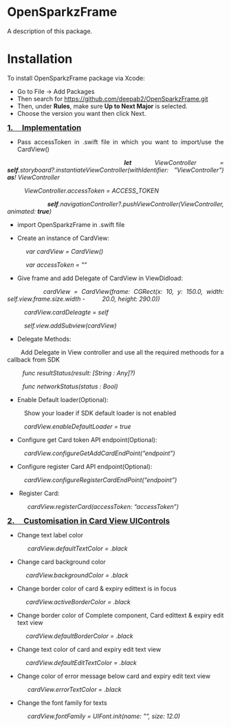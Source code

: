 # OpenSparkzFrame

A description of this package.

<h1>Installation</h1>
<p style="text-align: justify;">To install OpenSparkzFrame package via Xcode:</p>
<p style="text-align: justify;"></p>
<ul>
    <li style="text-align: justify;">Go to File -&gt; Add Packages</li>
    <li style="text-align: justify;">Then search for <a href="https://github.com/deepab2/OpenSparkzFrame.git">https://github.com/deepab2/OpenSparkzFrame.git</a></li>
    <li style="text-align: justify;">Then, under <strong>Rules</strong>, make sure <strong>Up to Next Major</strong> is selected.</li>
    <li style="text-align: justify;">Choose the version you want then click Next.</li>
</ul>
<p style="text-align: justify;"><strong><span style="font-size: 18px;"><u>1. &nbsp; &nbsp; Implementation</u></span></strong></p>
<ul>
    <li style="text-align: justify;">Pass accessToken in .swift file in which you want to import/use the CardView()</li>
</ul>
<p style="text-align: justify;">&nbsp; &nbsp; &nbsp;<strong><em>let&nbsp;</em></strong><em>ViewController = <strong>self</strong>.storyboard?.instantiateViewController(withIdentifier: &quot;ViewController&quot;) <strong>as</strong>! ViewController</em></p>
<p style="text-align: justify;"><em>&nbsp; &nbsp; &nbsp; &nbsp; &nbsp; ViewController.accessToken = ACCESS_TOKEN</em></p>
<p style="text-align: justify;"><em><strong>&nbsp; &nbsp; &nbsp; &nbsp; &nbsp; self</strong>.navigationController?.pushViewController(ViewController, animated: <strong>true</strong>)</em></p>
<ul style="list-style-type: square;">
    <li style="text-align: justify;">import OpenSparkzFrame in .swift file</li>
</ul>
<ul>
    <li style="text-align: justify;">Create an instance of CardView:&nbsp;</li>
</ul>
<p style="text-align: justify;">&nbsp; &nbsp; &nbsp; &nbsp; &nbsp; &nbsp;<em>var cardView = CardView()</em></p>
<p style="text-align: justify;"><em>&nbsp; &nbsp; &nbsp; &nbsp; &nbsp; &nbsp;var accessToken = &quot;&quot;</em></p>
<ul style="list-style-type: square;">
    <li style="text-align: justify;">Give frame and add Delegate of CardView in ViewDidload:</li>
</ul>
<p style="text-align: justify;">&nbsp; &nbsp; &nbsp; &nbsp; &nbsp; <em>cardView = CardView(frame: CGRect(x: 10, y: 150.0, width: self.view.frame.size.width - &nbsp; &nbsp; &nbsp; &nbsp; &nbsp;20.0, height: 290.0))</em></p>
<p style="text-align: justify;"><em>&nbsp; &nbsp; &nbsp; &nbsp; &nbsp; cardView.cardDeleagte = self</em></p>
<p style="text-align: justify;"><em>&nbsp; &nbsp; &nbsp; &nbsp; &nbsp; self.view.addSubview(cardView) </em></p>
<ul style="list-style-type: square;">
    <li style="text-align: justify;">Delegate Methods:</li>
</ul>
<p style="text-align: justify;">&nbsp; &nbsp; &nbsp; &nbsp; Add Delegate in View controller and use all the required methoods for a callback from SDK</p>
<p style="text-align: justify;">&nbsp; &nbsp; &nbsp; &nbsp; &nbsp;<em>func resultStatus(result: [String : Any]?)</em></p>
<p style="text-align: justify;"><em>&nbsp; &nbsp; &nbsp; &nbsp; &nbsp;func networkStatus(status : Bool)</em></p>
<ul style="list-style-type: square;">
    <li>Enable Default loader(Optional):</li>
</ul>
<p>&nbsp; &nbsp; &nbsp; &nbsp; &nbsp; Show your loader if SDK default loader is not enabled</p>
<p>&nbsp; &nbsp; &nbsp; &nbsp; &nbsp; <em>cardView.enableDefaultLoader = true</em></p>
<ul style="list-style-type: square;">
    <li>Configure get Card token API endpoint(Optional):</li>
</ul>
<p>&nbsp; &nbsp; &nbsp; &nbsp; &nbsp; <em>cardView.configureGetAddCardEndPoint(&ldquo;endpoint&rdquo;)</em></p>
<ul style="list-style-type: square;">
    <li>Configure register Card API endpoint(Optional):</li>
</ul>
<p>&nbsp; &nbsp; &nbsp; &nbsp; &nbsp; <em>cardView.configureRegisterCardEndPoint(&ldquo;endpoint&rdquo;)</em></p>
<ul style="list-style-type: square;">
    <li>&nbsp;Register Card:</li>
</ul>
<p>&nbsp; &nbsp; &nbsp; &nbsp; &nbsp; &nbsp; <em>cardView.registerCard(accessToken: &ldquo;accessToken&rdquo;)</em></p>
<p><strong><u><span style="font-size: 18px;">2. &nbsp; &nbsp; Customisation in Card View UIControls</span></u></strong></p>
<ul>
    <li>Change text label color</li>
</ul>
<p>&nbsp; &nbsp; &nbsp; &nbsp; &nbsp; &nbsp; <em>cardView.defaultTextColor = .black</em></p>
<ul>
    <li>Change card background color</li>
</ul>
<p>&nbsp; &nbsp; &nbsp; &nbsp; &nbsp; &nbsp;<em>cardView.backgroundColor = .black</em></p>
<ul>
    <li>Change border color of card &amp; expiry edittext is in focus</li>
</ul>
<p>&nbsp; &nbsp; &nbsp; &nbsp; &nbsp; &nbsp;<em>cardView.activeBorderColor = .black</em></p>
<ul>
    <li>Change border color of Complete component, Card edittext &amp; expiry edit text view</li>
</ul>
<p>&nbsp; &nbsp; &nbsp; &nbsp; &nbsp; &nbsp;<em>cardView.defaultBorderColor = .black</em></p>
<ul>
    <li>Change text color of card and expiry edit text view</li>
</ul>
<p>&nbsp; &nbsp; &nbsp; &nbsp; &nbsp; &nbsp;<em>cardView.defaultEditTextColor = .black</em></p>
<ul>
    <li>Change color of error message below card and expiry edit text view</li>
</ul>
<p>&nbsp; &nbsp; &nbsp; &nbsp; &nbsp; &nbsp; <em>cardView.errorTextColor = .black</em></p>
<ul>
    <li>Change the font family for texts</li>
</ul>
<p>&nbsp; &nbsp; &nbsp; &nbsp; &nbsp; &nbsp; <em>cardView.fontFamily = UIFont.init(name: &quot;&quot;, size: 12.0)</em></p>
<p><br></p>

